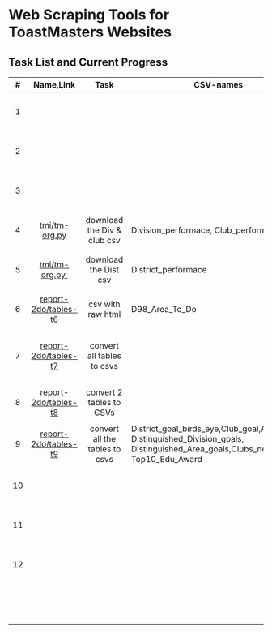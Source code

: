 # Web Scraping Tools for ToastMasters Websites

## Task List and Current Progress

| #   | Name,Link                                                                         | Task                           | CSV-names                                                                                                                             | Notes                               | Status                   |
|:---:|:---------------------------------------------------------------------------------:|:------------------------------:| ------------------------------------------------------------------------------------------------------------------------------------- | ----------------------------------- |:------------------------:|
| 1   |                                                                                   |                                |                                                                                                                                       |                                     | <ul><li>- [ ] </li></ul> |
| 2   |                                                                                   |                                |                                                                                                                                       |                                     | <ul><li>- [ ] </li></ul> |
| 3   |                                                                                   |                                |                                                                                                                                       |                                     | <ul><li>- [ ] </li></ul> |
| 4   | [tmi/tm-org.py](https://dashboards.toastmasters.org/District.aspx?id=98)          | download the Div & club csv    | Division_performace, Club_performace                                                                                                  |                                     | <ul><li>- [x] </li></ul> |
| 5   | [tmi/tm-org.py ](https://dashboards.toastmasters.org/Division.aspx?id=98)         | download the Dist csv          | District_performace                                                                                                                   |                                     | <ul><li>- [x] </li></ul> |
| 6   | [report-2do/tables-t6](https://reports2.toastmasters.org/ToDo.cgi?dist=98)        | csv with raw html              | D98_Area_To_Do                                                                                                                        |                                     | <ul><li>- [x] </li></ul> |
| 7   | [report-2do/tables-t7](https://reports2.toastmasters.org/D98/D98-2021-01-16.html) | convert all tables to csvs     |                                                                                                                                       | Dynamic Page, based on date - TODO! | <ul><li>- [ ] </li></ul> |
| 8   | [report-2do/tables-t8](https://reports2.toastmasters.org/PrezExt20.cgi)           | convert 2 tables to CSVs       |                                                                                                                                       |                                     | <ul><li>- [x] </li></ul> |
| 9   | [report-2do/tables-t9](https://reports2.toastmasters.org/District.cgi?dist=98)    | convert all the tables to csvs | District_goal_birds_eye,Club_goal,Area_goal, Distinguished_Division_goals, Distinguished_Area_goals,Clubs_need_coach, Top10_Edu_Award |                                     | <ul><li>- [x] </li></ul> |
| 10  |                                                                                   |                                |                                                                                                                                       |                                     | <ul><li>- [ ] </li></ul> |
| 11  |                                                                                   |                                |                                                                                                                                       |                                     | <ul><li>- [ ] </li></ul> |
| 12  |                                                                                   |                                |                                                                                                                                       |                                     | <ul><li>- [ ] </li></ul> |
|     |                                                                                   |                                |                                                                                                                                       |                                     | <ul><li>- [ ] </li></ul> |